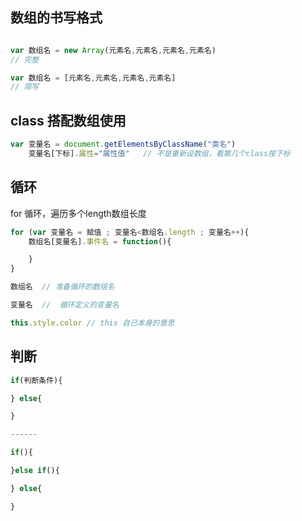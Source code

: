 ## 数组的书写格式

```js

var 数组名 = new Array(元素名,元素名,元素名,元素名)
// 完整

var 数组名 = [元素名,元素名,元素名,元素名]
// 简写

```
## class 搭配数组使用

```js
var 变量名 = document.getElementsByClassName("类名")
    变量名[下标].属性="属性值"   // 不是重新设数组，看第几个class按下标
```

## 循环

for 循环，遍历多个length数组长度
```js
for (var 变量名 = 赋值 ; 变量名<数组名.length ; 变量名++){
    数组名[变量名].事件名 = function(){

    }
}

数组名  // 准备循环的数组名

变量名  //  循环定义的变量名

this.style.color // this 自己本身的意思

```
## 判断

```js
if(判断条件){

} else{

}

------

if(){

}else if(){

} else{

}


```

